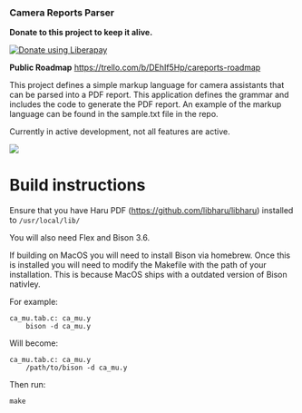 ### Camera Reports Parser

__Donate to this project to keep it alive.__

<noscript><a href="https://liberapay.com/hdcdigi/donate"><img alt="Donate using Liberapay" src="https://liberapay.com/assets/widgets/donate.svg"></a></noscript>

__Public Roadmap__
https://trello.com/b/DEhIf5Hp/careports-roadmap

This project defines a simple markup language for camera assistants that can be parsed into a PDF report. This application defines the grammar and includes the code to generate the PDF report. An example of the markup language can be found in the sample.txt file in the repo.

Currently in active development, not all features are active.

![](https://i.imgur.com/d6TANDK.png)

# Build instructions

Ensure that you have Haru PDF (https://github.com/libharu/libharu) installed to `/usr/local/lib/`

You will also need Flex and Bison 3.6. 

If building on MacOS you will need to install Bison via homebrew. Once this is installed you will need to modify the Makefile with the path of your installation. This is because MacOS ships with a outdated version of Bison nativley. 

For example:
```
ca_mu.tab.c: ca_mu.y
	bison -d ca_mu.y
```

Will become: 
```
ca_mu.tab.c: ca_mu.y
	/path/to/bison -d ca_mu.y
```

Then run:

```
make
```
